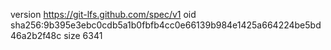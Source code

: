 version https://git-lfs.github.com/spec/v1
oid sha256:9b395e3ebc0cdb5a1b0fbfb4cc0e66139b984e1425a664224be5bd46a2b2f48c
size 6341
